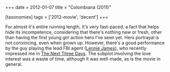 +++
date = 2012-01-07
title = "Colombiana (2011)"

[taxonomies]
tags = ['2012-movie', 'decent']
+++

For almost it\'s entire running length, it\'s very fast-paced, a fact
that helps hide its incompetence, considering that there\'s nothing new
or fresh, other than having the first young girl action hero I\'ve seen
yet. Hers portrayal is not convincing, even when grown up. However,
there\'s a good performance by the guy playing the lead FBI agent
([Lennie James]), who recently impressed me in [The Next Three Days].
The subplot involving the love interest was a waste of time, although it
was well-made, as is the movie in general.

  [Lennie James]: http://en.wikipedia.org/wiki/Lennie_James
  [The Next Three Days]: http://movies.tshepang.net/the-next-three-days-2010

